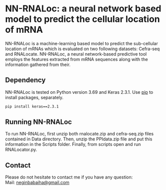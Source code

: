 # NN-RNALoc: a neural network based model to predict the cellular location of mRNA

NN-RNALoc is a machine-learning based model to predict the sub-cellular location of mRNAs which is evaluated on two following datasets: Cefra-seq and RNALocate.  NN-RNALoc, a neural network-based predictive tool employs the features extracted from mRNA sequences along with the information gathered from their. 

## Dependency

NN-RNALoc is tested on Python version 3.69 and Keras 2.3.1. Use [pip](https://pip.pypa.io/en/stable/) to install packages, separately.

```bash
pip install keras==2.3.1 
```

## Running NN-RNALoc
To run NN-RNALoc, first unzip both rnalocate.zip and cefra-seq.zip files contained in Data directory. Then, unzip the PPIdata.zip file and put this information in the Scripts folder. Finally, from scripts open and run RNALocator.py.

## Contact
Please do not hesitate to contact me if you have any question: \
Mail: <neginbabaiha@gmail.com>
